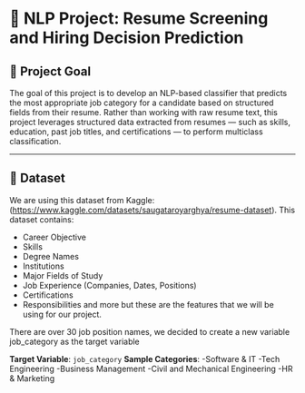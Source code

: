 # 🧠 NLP Project: Resume Screening and Hiring Decision Prediction

## 🎯 Project Goal

The goal of this project is to develop an NLP-based classifier that predicts the most appropriate job category for a candidate based on structured fields from their resume. Rather than working with raw resume text, this project leverages structured data extracted from resumes — such as skills, education, past job titles, and certifications — to perform multiclass classification.

---

## 📁 Dataset

We are using this dataset from Kaggle: (https://www.kaggle.com/datasets/saugataroyarghya/resume-dataset). This dataset contains:
- Career Objective
- Skills
- Degree Names
- Institutions
- Major Fields of Study
- Job Experience (Companies, Dates, Positions)
- Certifications
- Responsibilities
and more but these are the features that we will be using for our project. 

There are over 30 job position names, we decided to create a new variable job_category as the target variable

**Target Variable**: `job_category`
**Sample Categories**:
-Software & IT
-Tech Engineering
-Business Management
-Civil and Mechanical Engineering
-HR & Marketing
